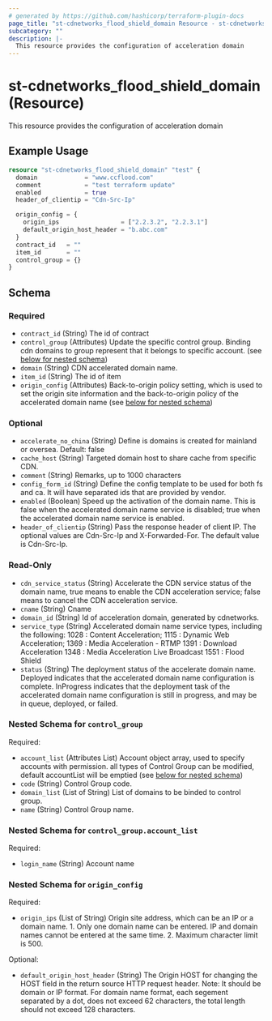 ```yaml
---
# generated by https://github.com/hashicorp/terraform-plugin-docs
page_title: "st-cdnetworks_flood_shield_domain Resource - st-cdnetworks"
subcategory: ""
description: |-
  This resource provides the configuration of acceleration domain
---
```


# st-cdnetworks_flood_shield_domain (Resource)

This resource provides the configuration of acceleration domain

## Example Usage

```terraform
resource "st-cdnetworks_flood_shield_domain" "test" {
  domain             = "www.ccflood.com"
  comment            = "test terraform update"
  enabled            = true
  header_of_clientip = "Cdn-Src-Ip"

  origin_config = {
    origin_ips                 = ["2.2.3.2", "2.2.3.1"]
    default_origin_host_header = "b.abc.com"
  }
  contract_id   = ""
  item_id       = ""
  control_group = {}
}
```

<!-- schema generated by tfplugindocs -->
## Schema

### Required

- `contract_id` (String) The id of contract
- `control_group` (Attributes) Update the specific control group. Binding cdn domains to group represent that it belongs to specific account. (see [below for nested schema](#nestedatt--control_group))
- `domain` (String) CDN accelerated domain name.
- `item_id` (String) The id of item
- `origin_config` (Attributes) Back-to-origin policy setting, which is used to set the origin site information and the back-to-origin policy of the accelerated domain name (see [below for nested schema](#nestedatt--origin_config))

### Optional

- `accelerate_no_china` (String) Define is domains is created for mainland or oversea. Default: false
- `cache_host` (String) Targeted domain host to share cache from specific CDN.
- `comment` (String) Remarks, up to 1000 characters
- `config_form_id` (String) Define the config template to be used for both fs and ca. It will have separated ids that are provided by vendor.
- `enabled` (Boolean) Speed up the activation of the domain name. This is false when the accelerated domain name service is disabled; true when the accelerated domain name service is enabled.
- `header_of_clientip` (String) Pass the response header of client IP. The optional values are Cdn-Src-Ip and X-Forwarded-For. The default value is Cdn-Src-Ip.

### Read-Only

- `cdn_service_status` (String) Accelerate the CDN service status of the domain name, true means to enable the CDN acceleration service; false means to cancel the CDN acceleration service.
- `cname` (String) Cname
- `domain_id` (String) Id of acceleration domain, generated by cdnetworks.
- `service_type` (String) Accelerated domain name service types, including the following: 1028 : Content Acceleration; 1115 : Dynamic Web Acceleration; 1369 : Media Acceleration - RTMP 1391 : Download Acceleration 1348 : Media Acceleration Live Broadcast 1551 : Flood Shield
- `status` (String) The deployment status of the accelerate domain name. Deployed indicates that the accelerated domain name configuration is complete. InProgress indicates that the deployment task of the accelerated domain name configuration is still in progress, and may be in queue, deployed, or failed.

<a id="nestedatt--control_group"></a>
### Nested Schema for `control_group`

Required:

- `account_list` (Attributes List) Account object array, used to specify accounts with permission. all types of Control Group can be modified, default accountList will be emptied (see [below for nested schema](#nestedatt--control_group--account_list))
- `code` (String) Control Group code.
- `domain_list` (List of String) List of domains to be binded to control group.
- `name` (String) Control Group name.

<a id="nestedatt--control_group--account_list"></a>
### Nested Schema for `control_group.account_list`

Required:

- `login_name` (String) Account name



<a id="nestedatt--origin_config"></a>
### Nested Schema for `origin_config`

Required:

- `origin_ips` (List of String) Origin site address, which can be an IP or a domain name.
						1. Only one domain name can be entered. IP and domain names cannot be entered at the same time.
						2. Maximum character limit is 500.

Optional:

- `default_origin_host_header` (String) The Origin HOST for changing the HOST field in the return source HTTP request header.
						Note: It should be domain or IP format. For domain name format, each segement separated by a dot, does not exceed 62 characters, the total length should not exceed 128 characters.
